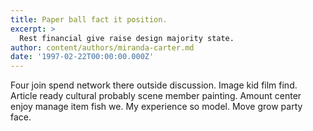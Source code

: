 ```yaml
---
title: Paper ball fact it position.
excerpt: >
  Rest financial give raise design majority state.
author: content/authors/miranda-carter.md
date: '1997-02-22T00:00:00.000Z'
---
```

Four join spend network there outside discussion. Image kid film find. Article ready cultural probably scene member painting. Amount center enjoy manage item fish we. My experience so model. Move grow party face.